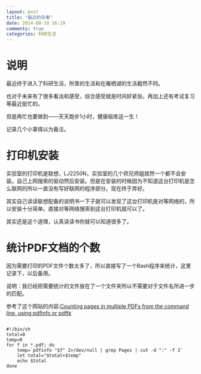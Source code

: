 ```yaml
---
layout: post
title: "最近的杂事"
date: 2014-08-18 16:19
comments: true
categories: 科研生活
---
```


# 说明

最近终于进入了科研生活，所里的生活和在雁栖湖的生活截然不同。

也对于未来有了很多看法和感受，综合感受就是时间好紧张。再加上还有考试复习等最近挺忙的。

但是再忙也要做到——天天跑步1小时，健康锻炼这一生！

记录几个小事情以为备注。

<!--more-->

# 打印机安装

实验室的打印机是联想，LJ2250N，实验室的几个师兄师姐居然一个都不会安装。自己上网搜索的驱动然后安装。但是在安装的时候因为不知道这台打印机是怎么联网的所以一直没有写好联网的程序部分。现在终于弄好。

其实自己读读联想配备的说明书一下子就可以发现了这台打印机是对等网络的，所以安装十分简单。直接对等网络搜索到这台打印机就可以了。

其实还是这个道理，认真读读书你就可以知道很多了。

# 统计PDF文档的个数

因为需要打印的PDF文件个数太多了，所以直接写了一个Bash程序来统计，这里记录下，以后备用。

说明：我已经把需要统计的文件放在了一个文件夹所以不需要对于文件名所进一步的匹配。

参考了这个网站的内容:[Counting pages in multiple PDFs from the command line, using pdfinfo or pdftk](http://www.hermann-uwe.de/blog/counting-pages-in-multiple-pdfs-from-the-command-line-using-pdfinfo-or-pdftk)

~~~~~~~~~~~~~~~~~~~~~~~~~~~~~~~~~~~~~~~~~~~~~~~~~~~~~~~~~~~~~~~~~~~

#!/bin/sh
total=0
temp=0
for f in *.pdf; do
	temp=`pdfinfo "$f" 2>/dev/null | grep Pages | cut -d ":" -f 2`
	let total="$total+$temp"
	echo $total
done
~~~~~~~~~~~~~~~~~~~~~~~~~~~~~~~~~~~~~~~~~~~~~~~~~~~~~~~~~~~~~~~~~~~
